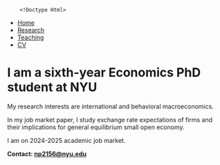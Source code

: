 	    <!Doctype Html>
<Html>
<Head>
<Title>
Make a Navigation Bar
</Title>
	<style type=text/css>
</style>
</Head>
<Body>
<nav>
<ul>
<li>
<a href=home> Home </a>
</li>
<li>
<a href=research> Research </a>
</li>
<li>
<a href=teaching> Teaching </a>
</li>
<li> <a href=cv> CV </a>
</li>
</ul>
</nav>
</Body>
</Html>


# I am a sixth-year Economics PhD student at NYU

My research interests are international and behavioral macroeconomics.

In my job market paper, I study exchange rate expectations of firms and their implications for general equilibrium small open economy.

I am on 2024-2025 academic job market.

<b>Contact: np2156@nyu.edu</b>
